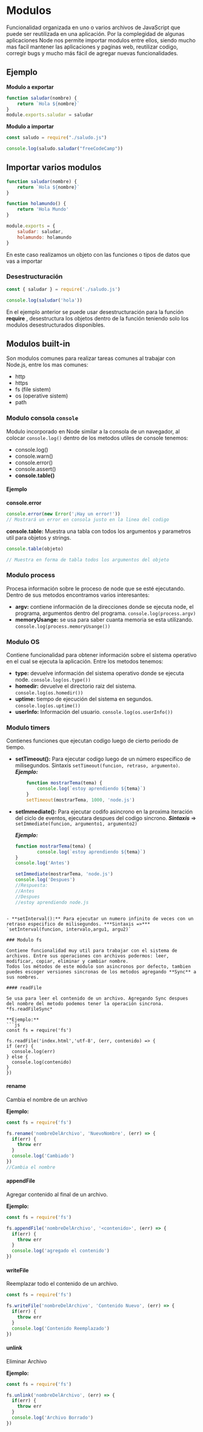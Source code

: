 # Modulos

Funcionalidad organizada en uno o varios archivos de JavaScript que puede ser reutilizada en una aplicación. Por la complegidad de algunas aplicaciones Node nos permite importar modulos entre ellos, siendo mucho mas facil mantener las aplicaciones y paginas web, reutilizar codigo, corregir bugs y mucho más fácil de agregar nuevas funcionalidades. 

## Ejemplo

**Modulo a exportar**
```js
function saludar(nombre) {
	return `Hola ${nombre}`
}
module.exports.saludar = saludar
```

**Modulo a importar** 
```js
const saludo = require("./saludo.js")

console.log(saludo.saludar("freeCodeCamp"))
```

##  Importar varios modulos

```js
function saludar(nombre) {
	return `Hola ${nombre}`
}

function holamundo() {
	return 'Hola Mundo'
}

module.exports = {
	saludar: saludar,
	holamundo: holamundo
}
```
En este caso realizamos un objeto con las funciones o tipos de datos que vas a importar

### Desestructuración

```js
const { saludar } = require('./saludo.js')

console.log(saludar('hola'))
```

En el ejemplo anterior se puede usar desestructuración para la función **require** , desestructura los objetos dentro de la función teniendo solo los modulos desestructurados disponibles.

## Modulos built-in
Son modulos comunes para realizar tareas comunes al trabajar con Node.js, entre los mas comunes: 
- http
- https
- fs (file sistem)
- os (operative sistem)
- path

### Modulo consola `console`

Modulo incorporado en Node similar a la consola de un navegador, al colocar `console.log()` dentro de los metodos utiles de console tenemos: 
- console.log()
- console.warn()
- console.error()
- console.assert()
- **console.table()** 

#### Ejemplo
**console.error**
```js 
console.error(new Error('¡Hay un error!'))
// Mostrará un error en consola justo en la linea del codigo
```

**console.table:** Muestra una tabla con todos los argumentos y parametros util para objetos y strings.
```js
console.table(objeto)

// Muestra en forma de tabla todos los argumentos del objeto
```

### Modulo process

Procesa información sobre le proceso de node que se esté ejecutando. Dentro de sus metodos encontramos varios interesantes: 

- **argv:**  contiene información de la direcciones donde se ejecuta node, el programa, argumentos dentro del programa. 
    `console.log(process.argv)`
- **memoryUsange:** se usa para saber cuanta memoria se esta utilizando.
   `console.log(process.memoryUsange())`

### Modulo OS

Contiene funcionalidad para obtener información sobre el sistema operativo en el cual se ejecuta la aplicación. Entre los metodos tenemos: 

- **type:** devuelve información del sistema operativo donde se ejecuta node. `console.log(os.type())`
- **homedir:** devuelve el directorio raiz del sistema. `console.log(os.homedir())`
- **uptime:**  tiempo de ejecución del sistema en segundos. `console.log(os.uptime())`
- **userInfo:** Información del usuario. `console.log(os.userInfo())`

### Modulo timers

Contienes funciones que ejecutan codigo luego de cierto periodo de tiempo.

- **setTimeout():** Para ejecutar codigo luego de un número específico de milisegundos.  Sintaxis `setTimeout(funcion, retraso, argumento)`.
	  ***Ejemplo:*** 
	```js
		function mostrarTema(tema) {
			console.log(`estoy aprendiendo ${tema}`)
		}
		setTimeout(mostrarTema, 1000, 'node.js')
  ```
  
 - **setImmediate():** Para ejecutar codifo asincrono en la proxima iteración del ciclo de eventos, ejecutara despues del codigo sincrono. ***Sintaxis*** => `setImmediate(funcion, argumento1, argumento2)`
 
	***Ejemplo:*** 
	```js
	function mostrarTema(tema) {
			console.log(`estoy aprendiendo ${tema}`)
	}
	console.log('Antes')

	setImmediate(mostrarTema, 'node.js')
	console.log('Despues')
	//Respuesta:
	//Antes 
	//Despues
	//estoy aprendiendo node.js
  ```
  
 - **setInterval():** Para ejecutar un numero infinito de veces con un retraso especifico de milisegundos. ***Sintaxis =>*** `setInterval(funcion, intervalo,argu1, argu2)`   

### Modulo fs 

Contiene funcionalidad muy util para trabajar con el sistema de archivos. Entre sus operaciones con archivos podermos: leer, modificar, copiar, eliminar y cambiar nombre. 
Todos los métodos de este módulo son asincronos por defecto, tambien puedes escoger versiones sincronas de los metodos agregando **Sync** a sus nombres. 

#### readFile

Se usa para leer el contenido de un archivo. Agregando Sync despues del nombre del metodo podemos tener la operación sincrona.  *fs.readFileSync*

**Ejemplo:**
```js 
const fs = require('fs')

fs.readFile('index.html','utf-8', (err, contenido) => {
  if (err) {
	console.log(err)
  } else {
    console.log(contenido)
  }
})
```

#### rename

Cambia el nombre de un archivo

**Ejemplo:**
```js
const fs = require('fs')

fs.rename('nombreDelArchivo', 'NuevoNombre', (err) => {
  if(err) {
    throw err
  }
  console.log('Cambiado')
})
//Cambia el nombre
```

#### appendFile

Agregar contenido al final de un archivo.

**Ejemplo:**
```js 
const fs = require('fs')

fs.appendFile('nombreDelArchivo', '<contenido>', (err) => {
  if(err) {
    throw err
  }
  console.log('agregado el contenido')
})
```


#### writeFile

Reemplazar todo el contenido de un archivo.

```js
const fs = require('fs')

fs.writeFile('nombreDelArchivo', 'Contenido Nuevo', (err) => {
  if(err) {
	throw err
  }
  console.log('Contenido Reemplazado')
})
```

#### unlink

Eliminar Archivo

**Ejemplo:** 
```js
const fs = require('fs')

fs.unlink('nombreDelArchivo', (err) => {
  if(err) {
    throw err
  }
  console.log('Archivo Borrado')
})
```